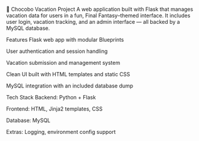 🐤 Chocobo Vacation Project
A web application built with Flask that manages vacation data for users in a fun, Final Fantasy–themed interface. It includes user login, vacation tracking, and an admin interface — all backed by a MySQL database.

Features
Flask web app with modular Blueprints

User authentication and session handling

Vacation submission and management system

Clean UI built with HTML templates and static CSS

MySQL integration with an included database dump

Tech Stack
Backend: Python + Flask

Frontend: HTML, Jinja2 templates, CSS

Database: MySQL

Extras: Logging, environment config support
